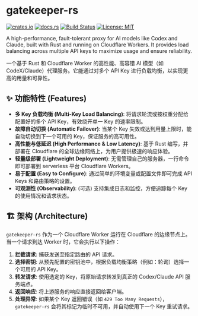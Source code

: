 # gatekeeper-rs

[![crates.io](https://img.shields.io/crates/v/gatekeeper-rs.svg)](https://crates.io/crates/gatekeeper-rs)
[![docs.rs](https://docs.rs/gatekeeper-rs/badge.svg)](https://docs.rs/gatekeeper-rs)
[![Build Status](https://github.com/BYC30/gatekeeper-rs/workflows/CI/badge.svg)](https://github.com/BYC30/gatekeeper-rs/actions)
[![License: MIT](https://img.shields.io/badge/License-MIT-yellow.svg)](https://opensource.org/licenses/MIT)

A high-performance, fault-tolerant proxy for AI models like Codex and Claude, built with Rust and running on Cloudflare Workers. It provides load balancing across multiple API keys to maximize usage and ensure reliability.

一个基于 Rust 和 Cloudflare Worker 的高性能、高容错 AI 模型（如 CodeX/Claude）代理服务。它能通过对多个 API Key 进行负载均衡，以实现更高的用量和可靠性。

## ✨ 功能特性 (Features)

*   **多 Key 负载均衡 (Multi-Key Load Balancing)**: 将请求轮流或按权重分配给配置好的多个 API Key，有效绕开单一 Key 的速率限制。
*   **故障自动切换 (Automatic Failover)**: 当某个 Key 失效或达到用量上限时，能自动切换到下一个可用的 Key，保证服务的高可用性。
*   **高性能与低延迟 (High Performance & Low Latency)**: 基于 Rust 编写，并部署在 Cloudflare 的全球边缘网络上，为用户提供极速的响应体验。
*   **轻量级部署 (Lightweight Deployment)**: 无需管理自己的服务器，一行命令即可部署到 serverless 平台 Cloudflare Workers。
*   **易于配置 (Easy to Configure)**: 通过简单的环境变量或配置文件即可完成 API Keys 和路由策略的设置。
*   **可观测性 (Observability)**: (可选) 支持集成日志和监控，方便追踪每个 Key 的使用情况和请求状态。

## 🏗️ 架构 (Architecture)

`gatekeeper-rs` 作为一个 Cloudflare Worker 运行在 Cloudflare 的边缘节点上。当一个请求到达 Worker 时，它会执行以下操作：

1.  **拦截请求**: 捕获发送至指定路由的 API 请求。
2.  **选择密钥**: 从预先配置的密钥池中，根据负载均衡策略（例如：轮询）选择一个可用的 API Key。
3.  **转发请求**: 使用选定的 Key，将原始请求转发到真正的 Codex/Claude API 服务端点。
4.  **返回响应**: 将上游服务的响应直接返回给客户端。
5.  **处理异常**: 如果某个 Key 返回错误（如 `429 Too Many Requests`），`gatekeeper-rs` 会将其标记为临时不可用，并自动使用下一个 Key 重试请求。
